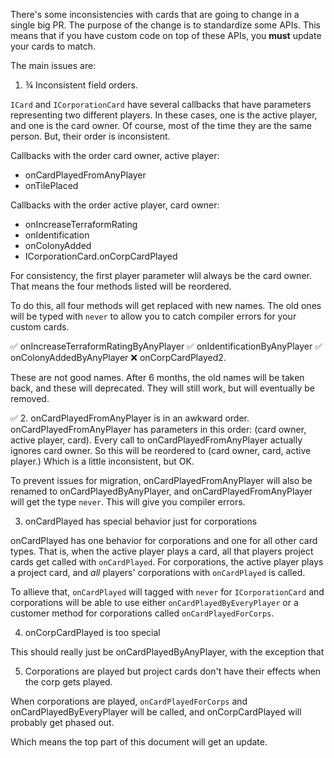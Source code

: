There's some inconsistencies with cards that are going to change in a single big PR.
The purpose of the change is to standardize some APIs. This means that if you have
custom code on top of these APIs, you **must** update your cards to match.

The main issues are:

1. ¾ Inconsistent field orders.

`ICard` and `ICorporationCard` have several callbacks that have parameters representing
two different players. In these cases, one is the active player, and one is the card
owner. Of course, most of the time they are the same person. But, their order is
inconsistent.

Callbacks with the order card owner, active player:
* onCardPlayedFromAnyPlayer
* onTilePlaced

Callbacks with the order active player, card owner:
* onIncreaseTerraformRating
* onIdentification
* onColonyAdded
* ICorporationCard.onCorpCardPlayed

For consistency, the first player parameter wlil always be the card owner. That means the four methods listed will be reordered.

To do this, all four methods will get replaced with new names. The old ones will be typed
with `never` to allow you to catch compiler errors for your custom cards.

✅ onIncreaseTerraformRatingByAnyPlayer
✅ onIdentificationByAnyPlayer
✅ onColonyAddedByAnyPlayer
❌ onCorpCardPlayed2.

These are not good names. After 6 months, the old names will be taken back, and these will deprecated. They will still work, but will eventually be removed.

✅ 2. onCardPlayedFromAnyPlayer is in an awkward order.
   onCardPlayedFromAnyPlayer has parameters in this order: (card owner, active player, card).
   Every call to onCardPlayedFromAnyPlayer actually ignores card owner. So this will be
   reordered to (card owner, card, active player.) Which is a little inconsistent, but OK.

   To prevent issues for migration, onCardPlayedFromAnyPlayer will also be renamed to
   onCardPlayedByAnyPlayer, and onCardPlayedFromAnyPlayer will get the type `never`.
   This will give you compiler errors.

3. onCardPlayed has special behavior just for corporations

onCardPlayed has one behavior for corporations and one for all other card types. That is,
when the active player plays a card, all that players project cards get called with `onCardPlayed`. For corporations, the active player plays a project card, and _all_
players' corporations with `onCardPlayed` is called.

To allieve that, `onCardPlayed` will tagged with `never` for `ICorporationCard`
and corporations will be able to use either `onCardPlayedByEveryPlayer` or
a customer method for corporations called `onCardPlayedForCorps`.

4. onCorpCardPlayed is too special

This should really just be onCardPlayedByAnyPlayer, with the exception that

5. Corporations are played but project cards don't have their effects when the corp gets played.

When corporations are played, `onCardPlayedForCorps` and onCardPlayedByEveryPlayer will be
called, and onCorpCardPlayed will probably get phased out.

Which means the top part of this document will get an update.
